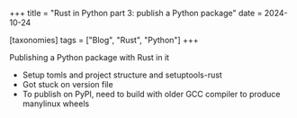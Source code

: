 +++
title = "Rust in Python part 3: publish a Python package"
date = 2024-10-24

[taxonomies]
tags = ["Blog", "Rust", "Python"]
+++

Publishing a Python package with Rust in it
- Setup tomls and project structure and setuptools-rust
- Got stuck on version file
- To publish on PyPI, need to build with older GCC compiler to produce manylinux wheels
